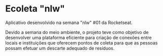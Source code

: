 # Ecoleta "nlw"
Aplicativo desenvolvido na semana "nlw" #01 da Rocketseat.

Devido a semana do meio ambiente, o projeto teve como objetivo de desenvolver uma plataforma eficiente para criação de conexões entre 
locais e instituições que oferecem pontos de coleta para que as pessoas possam efetuar um descarte adequado de resíduos.
